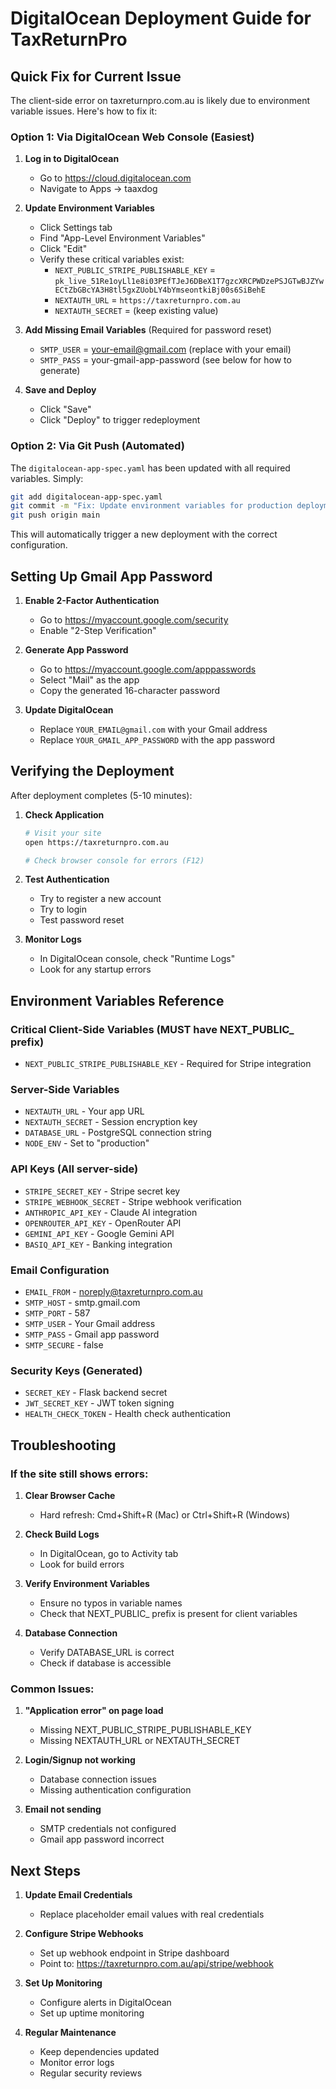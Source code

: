 # DigitalOcean Deployment Guide for TaxReturnPro

## Quick Fix for Current Issue

The client-side error on taxreturnpro.com.au is likely due to environment variable issues. Here's how to fix it:

### Option 1: Via DigitalOcean Web Console (Easiest)

1. **Log in to DigitalOcean**
   - Go to https://cloud.digitalocean.com
   - Navigate to Apps → taaxdog

2. **Update Environment Variables**
   - Click Settings tab
   - Find "App-Level Environment Variables"
   - Click "Edit"
   - Verify these critical variables exist:
     - `NEXT_PUBLIC_STRIPE_PUBLISHABLE_KEY` = `pk_live_51Re1oyLl1e8i03PEfTJeJ6DBeX1T7gzcXRCPWDzePSJGTwBJZYwECtZbGBcYA3H8tl5gxZUobLY4bYmseontkiBj00s6SiBehE`
     - `NEXTAUTH_URL` = `https://taxreturnpro.com.au`
     - `NEXTAUTH_SECRET` = (keep existing value)

3. **Add Missing Email Variables** (Required for password reset)
   - `SMTP_USER` = your-email@gmail.com (replace with your email)
   - `SMTP_PASS` = your-gmail-app-password (see below for how to generate)

4. **Save and Deploy**
   - Click "Save"
   - Click "Deploy" to trigger redeployment

### Option 2: Via Git Push (Automated)

The `digitalocean-app-spec.yaml` has been updated with all required variables. Simply:

```bash
git add digitalocean-app-spec.yaml
git commit -m "Fix: Update environment variables for production deployment"
git push origin main
```

This will automatically trigger a new deployment with the correct configuration.

## Setting Up Gmail App Password

1. **Enable 2-Factor Authentication**
   - Go to https://myaccount.google.com/security
   - Enable "2-Step Verification"

2. **Generate App Password**
   - Go to https://myaccount.google.com/apppasswords
   - Select "Mail" as the app
   - Copy the generated 16-character password

3. **Update DigitalOcean**
   - Replace `YOUR_EMAIL@gmail.com` with your Gmail address
   - Replace `YOUR_GMAIL_APP_PASSWORD` with the app password

## Verifying the Deployment

After deployment completes (5-10 minutes):

1. **Check Application**
   ```bash
   # Visit your site
   open https://taxreturnpro.com.au
   
   # Check browser console for errors (F12)
   ```

2. **Test Authentication**
   - Try to register a new account
   - Try to login
   - Test password reset

3. **Monitor Logs**
   - In DigitalOcean console, check "Runtime Logs"
   - Look for any startup errors

## Environment Variables Reference

### Critical Client-Side Variables (MUST have NEXT_PUBLIC_ prefix)
- `NEXT_PUBLIC_STRIPE_PUBLISHABLE_KEY` - Required for Stripe integration

### Server-Side Variables
- `NEXTAUTH_URL` - Your app URL
- `NEXTAUTH_SECRET` - Session encryption key
- `DATABASE_URL` - PostgreSQL connection string
- `NODE_ENV` - Set to "production"

### API Keys (All server-side)
- `STRIPE_SECRET_KEY` - Stripe secret key
- `STRIPE_WEBHOOK_SECRET` - Stripe webhook verification
- `ANTHROPIC_API_KEY` - Claude AI integration
- `OPENROUTER_API_KEY` - OpenRouter API
- `GEMINI_API_KEY` - Google Gemini API
- `BASIQ_API_KEY` - Banking integration

### Email Configuration
- `EMAIL_FROM` - noreply@taxreturnpro.com.au
- `SMTP_HOST` - smtp.gmail.com
- `SMTP_PORT` - 587
- `SMTP_USER` - Your Gmail address
- `SMTP_PASS` - Gmail app password
- `SMTP_SECURE` - false

### Security Keys (Generated)
- `SECRET_KEY` - Flask backend secret
- `JWT_SECRET_KEY` - JWT token signing
- `HEALTH_CHECK_TOKEN` - Health check authentication

## Troubleshooting

### If the site still shows errors:

1. **Clear Browser Cache**
   - Hard refresh: Cmd+Shift+R (Mac) or Ctrl+Shift+R (Windows)

2. **Check Build Logs**
   - In DigitalOcean, go to Activity tab
   - Look for build errors

3. **Verify Environment Variables**
   - Ensure no typos in variable names
   - Check that NEXT_PUBLIC_ prefix is present for client variables

4. **Database Connection**
   - Verify DATABASE_URL is correct
   - Check if database is accessible

### Common Issues:

1. **"Application error" on page load**
   - Missing NEXT_PUBLIC_STRIPE_PUBLISHABLE_KEY
   - Missing NEXTAUTH_URL or NEXTAUTH_SECRET

2. **Login/Signup not working**
   - Database connection issues
   - Missing authentication configuration

3. **Email not sending**
   - SMTP credentials not configured
   - Gmail app password incorrect

## Next Steps

1. **Update Email Credentials**
   - Replace placeholder email values with real credentials

2. **Configure Stripe Webhooks**
   - Set up webhook endpoint in Stripe dashboard
   - Point to: https://taxreturnpro.com.au/api/stripe/webhook

3. **Set Up Monitoring**
   - Configure alerts in DigitalOcean
   - Set up uptime monitoring

4. **Regular Maintenance**
   - Keep dependencies updated
   - Monitor error logs
   - Regular security reviews